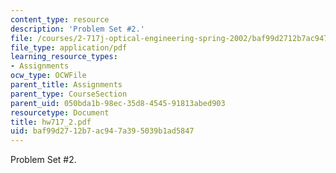 ```yaml
---
content_type: resource
description: 'Problem Set #2.'
file: /courses/2-717j-optical-engineering-spring-2002/baf99d2712b7ac947a395039b1ad5847_hw717_2.pdf
file_type: application/pdf
learning_resource_types:
- Assignments
ocw_type: OCWFile
parent_title: Assignments
parent_type: CourseSection
parent_uid: 050bda1b-98ec-35d8-4545-91813abed903
resourcetype: Document
title: hw717_2.pdf
uid: baf99d27-12b7-ac94-7a39-5039b1ad5847
---
```

Problem Set #2.

